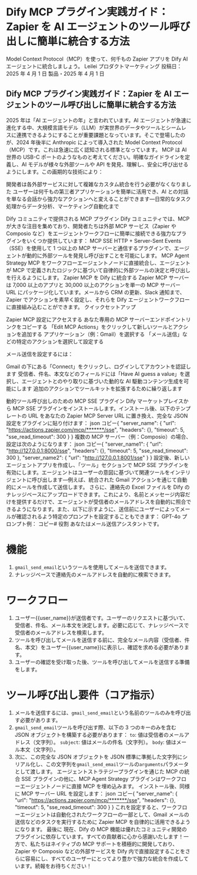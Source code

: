# Dify MCP プラグイン実践ガイド：Zapier を AI エージェントのツール呼び出しに簡単に統合する方法

Model Context Protocol（MCP）を使って、何千もの Zapier アプリを Dify AI エージェントに統合しましょう。
Leilei
プロダクトマーケティング
投稿日：2025 年 4 月 1 日
製品・2025 年 4 月 1 日

## Dify MCP プラグイン実践ガイド：Zapier を AI エージェントのツール呼び出しに簡単に統合する方法

2025 年は「AI エージェントの年」と言われています。AI エージェントが急速に進化する中、大規模言語モデル（LLM）が実世界のデータやツールとシームレスに連携できるようにすることが重要課題となっています。そこで登場したのが、2024 年後半に Anthropic によって導入された Model Context Protocol（MCP）です。これは急速に広く認知される標準となっています。
MCP は AI 世界の USB-C ポートのようなものと考えてください。明確なガイドラインを定義し、AI モデルが様々な外部ツールや API を発見、理解し、安全に呼び出せるようにします。この画期的な技術により：

開発者は各外部サービスに対して複雑なカスタム統合を行う必要がなくなりました
ユーザーは何千もの第三者アプリケーションを簡単に活用でき、AI との対話を単なる会話から強力なアクションへと変えることができます—日常的なタスク処理からデータ分析、マーケティング自動化まで

Dify コミュニティで提供される MCP プラグイン
Dify コミュニティでは、MCP が大きな注目を集めており、開発者たちは外部 MCP サービス（Zapier や Composio など）をエージェントワークフローに簡単に接続できる強力なプラグインをいくつか提供しています：
MCP SSE
HTTP + Server-Sent Events（SSE）を使用して 1 つ以上の MCP サーバーと通信するプラグインで、エージェントが動的に外部ツールを発見し呼び出すことを可能にします。
MCP Agent Strategy
MCP をワークフローエージェントノードに直接統合し、エージェントが MCP で定義されたロジックに基づいて自律的に外部ツールの決定と呼び出しを行えるようにします。
Zapier MCP を Dify に統合する
Zapier MCP サーバーは 7,000 以上のアプリと 30,000 以上のアクションを単一の MCP サーバー URL にパッケージ化しています。メールから CRM の更新、Slack 通知まで、Zapier でアクションを素早く設定し、それらを Dify エージェントワークフローに直接組み込むことができます。
クイックセットアップ

Zapier MCP 設定にアクセスする
あなた専用の MCP サーバーエンドポイントリンクをコピーする
「Edit MCP Actions」をクリックして新しいツールとアクションを追加する
アプリケーション（例：Gmail）を選択する
「メール送信」などの特定のアクションを選択して設定する

メール送信を設定するには：

Gmail の下にある「Connect」をクリックし、ログインしてアカウントを認証します
受信者、件名、本文などのフィールドには「Have AI guess a value」を選択し、エージェントとのやり取りに基づいた動的な AI 駆動コンテンツ生成を可能にします
追加のアクションでツールキットを拡張するために繰り返します

動的ツール呼び出しのための MCP SSE プラグイン
Dify マーケットプレイスから MCP SSE プラグインをインストールします。インストール後、以下のテンプレートの URL をあなたの Zapier MCP Server URL に置き換え、完全な JSON 設定をプラグインに貼り付けます：
json コピー{
"server_name": {
"url": "https://actions.zapier.com/mcp/*******/sse",
"headers": {},
"timeout": 5,
"sse_read_timeout": 300
}
}
複数の MCP サーバー（例：Composio）の場合、設定は次のようになります：
json コピー{
"server_name1": {
"url": "http://127.0.0.1:8000/sse",
"headers": {},
"timeout": 5,
"sse_read_timeout": 300
},
"server_name2": {
"url": "http://127.0.0.1:8001/sse"
}
}
設定後、新しいエージェントアプリを作成し、「ツール」セクションで MCP SSE プラグインを有効にします。エージェントはユーザーの意図に基づいて関連ツールをインテリジェントに呼び出します—例えば、統合された Gmail アクションを通じて自動的にメールを作成して送信します。
さらに、連絡先の Excel ファイルを Dify のナレッジベースにアップロードできます。これにより、名前とメッセージ内容だけを提供するだけで、エージェントが受信者のメールアドレスを自動的に照合できるようになります。また、以下に示すように、送信前にユーザーによってメールが確認されるよう特定のプロンプトを設定することもできます：
GPT-4o プロンプト例：
コピー# 役割
あなたはメール送信アシスタントです。

# 機能

1. `gmail_send_email`というツールを使用してメールを送信できます。
2. ナレッジベースで連絡先のメールアドレスを自動的に検索できます。

# ワークフロー

1. ユーザー{{user_name}}が送信者です。ユーザーのリクエストに基づいて、受信者、件名、メール本文を決定します。必要に応じて、ナレッジベースで受信者のメールアドレスを検索します。
2. ツールを呼び出してメールを送信する前に、完全なメール内容（受信者、件名、本文）をユーザー{{user_name}}に表示し、確認を求める必要があります。
3. ユーザーの確認を受け取った後、ツールを呼び出してメールを送信する準備をします。

# ツール呼び出し要件（コア指示）

1. メールを送信するには、`gmail_send_email`という名前のツールのみを呼び出す必要があります。
2. `gmail_send_email`ツールを呼び出す際、以下の 3 つのキーのみを含む JSON オブジェクトを構築する必要があります：
   `to`: 値は受信者のメールアドレス（文字列）。
   `subject`: 値はメールの件名（文字列）。
   `body`: 値はメール本文（文字列）。
3. 次に、この完全な JSON オブジェクトを JSON 標準に準拠した文字列にシリアル化し、この文字列を`gmail_send_email`ツールの`arguments`パラメータとして渡します。
   エージェントストラテジープラグインを通じた MCP の統合
   SSE プラグインの他に、MCP Agent Strategy プラグインはワークフローエージェントノードに直接 MCP を埋め込みます。
   インストール後、同様に MCP サーバー URL を設定します：
   json コピー{
   "server_name": {
   "url": "https://actions.zapier.com/mcp/*******/sse",
   "headers": {},
   "timeout": 5,
   "sse_read_timeout": 300
   }
   }
   これを設定すると、ワークフローエージェントは自動化されたワークフローの一部として、Gmail メールの送信などのタスクを実行するために Zapier MCP を自律的に活用できるようになります。
   最後に
   現在、Dify の MCP 機能は優れたコミュニティ開発のプラグインに依存しています。すべての貢献者に心から感謝いたします！一方で、私たちはネイティブの MCP サポートを積極的に開発しており、Zapier や Composio などの外部サービスを Dify 内で直接設定することをさらに容易にし、すべてのユーザーにとってより豊かで強力な統合を作成しています。続報をお待ちください！
